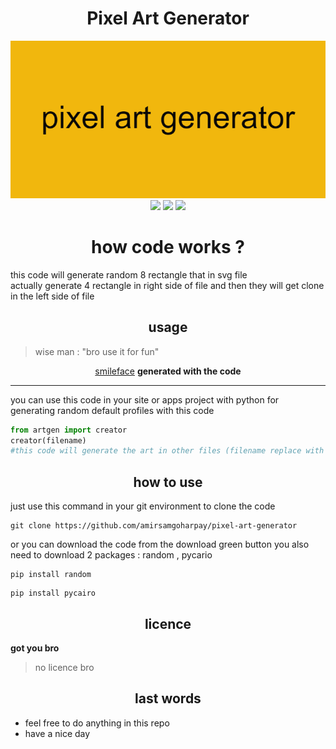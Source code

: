 <h1 align="center"> Pixel Art Generator</h1>

 <p align="center">
 <img src="https://raw.githubusercontent.com/amirsamgoharpay/pixel-art-generator/main/pixel_art_generator.png">
 <br>
 <img src="https://img.shields.io/github/directory-file-count/amirsamgoharpay/pixel-art-generator">
<img src="https://img.shields.io/github/languages/code-size/amirsamgoharpay/pixel-art-generator">
  <img src="https://img.shields.io/github/followers/amirsamgoharpay">


</p>

<h1 align="center">how code works ? </h1> 

this code will generate random 8 rectangle that in svg file  
actually generate 4 rectangle in right side of file and then they will get clone in the left side of file

<h2 align="center">usage  </h2>

> wise man : "bro use it for fun"  
<p align="center"><a href="https://github.com/amirsamgoharpay/pixel-art-generator/blob/main/happy.svg">smileface</a> <b>generated with the code</b> </p>

---
you can use this code in your site or apps project with python for generating random default profiles with this code  

```python
from artgen import creator
creator(filename)
#this code will generate the art in other files (filename replace with the name of svg file you want)
```

<h2 align="center">how to use  </h2>  

just use this command in your git environment to clone the code  
```
git clone https://github.com/amirsamgoharpay/pixel-art-generator  
```

or you can download the code from the download green button
you also need to download 2 packages : random , pycario

```
pip install random
```
```
pip install pycairo
```

<h2 align="center">licence  </h2>  

**got you bro**  
> no licence bro  
<h2 align="center">last words </h2> 

- feel free to do anything in this repo  
- have a nice day  
